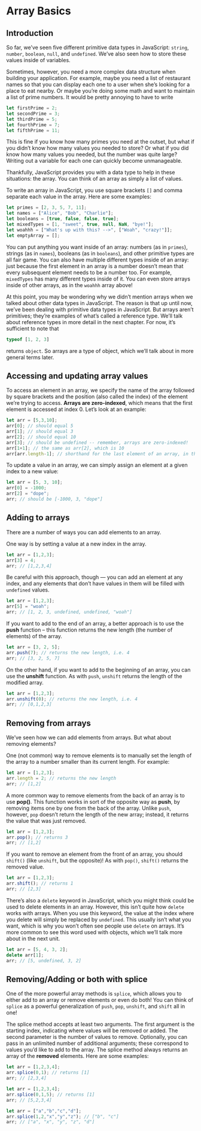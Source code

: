 # Array Basics

## Introduction

So far, we’ve seen five different primitive data types in JavaScript: `string`, `number`, `boolean`, `null`, and `undefined`. We’ve also seen how to store these values inside of variables.

Sometimes, however, you need a more complex data structure when building your application. For example, maybe you need a list of restaurant names so that you can display each one to a user when she’s looking for a place to eat nearby. Or maybe you’re doing some math and want to maintain a list of prime numbers. It would be pretty annoying to have to write

```javascript
let firstPrime = 2;
let secondPrime = 3;
let thirdPrime = 5;
let fourthPrime = 7;
let fifthPrime = 11;
```

This is fine if you know how many primes you need at the outset, but what if you didn’t know how many values you needed to store? Or what if you did know how many values you needed, but the number was quite large? Writing out a variable for each one can quickly become unmanageable.

Thankfully, JavaScript provides you with a data type to help in these situations: the array. You can think of an array as simply a list of values.

To write an array in JavaScript, you use square brackets `[]` and comma separate each value in the array. Here are some examples:

```javascript
let primes = [2, 3, 5, 7, 11];
let names = ["Alice", "Bob", "Charlie"];
let booleans = [true, false, false, true];
let mixedTypes = [1, "sweet", true, null, NaN, "bye!"];
let woahhh = ["What's up with this? -->", ["Woah", "crazy!"]];
let emptyArray = [];
```

You can put anything you want inside of an array: numbers (as in `primes`), strings (as in `names`), booleans (as in `booleans`), and other primitive types are all fair game. You can also have multiple different types inside of an array: just because the first element in an array is a number doesn’t mean that every subsequent element needs to be a number too. For example, `mixedTypes` has many different types inside of it. You can even store arrays inside of other arrays, as in the `woahhh` array above!

At this point, you may be wondering why we didn’t mention arrays when we talked about other data types in JavaScript. The reason is that up until now, we’ve been dealing with primitive data types in JavaScript. But arrays aren’t primitives; they’re examples of what’s called a reference type. We’ll talk about reference types in more detail in the next chapter. For now, it’s sufficient to note that

```javascript
typeof [1, 2, 3]
```

returns `object`. So arrays are a type of object, which we’ll talk about in more general terms later.

## Accessing and updating array values

To access an element in an array, we specify the name of the array followed by square brackets and the position (also called the index) of the element we’re trying to access. **Arrays are zero-indexed**, which means that the first element is accessed at index 0. Let’s look at an example:

```javascript
let arr = [5,3,10];
arr[0]; // should equal 5
arr[1]; // should equal 3
arr[2]; // should equal 10
arr[3]; // should be undefined -- remember, arrays are zero-indexed!
arr[1+1]; // the same as arr[2], which is 10
arr[arr.length-1]; // shorthand for the last element of an array, in this case 10
```

To update a value in an array, we can simply assign an element at a given index to a new value:

```javascript
let arr = [5, 3, 10];
arr[0] = -1000;
arr[2] = "dope";
arr; // should be [-1000, 3, "dope"]
```

## Adding to arrays

There are a number of ways you can add elements to an array.

One way is by setting a value at a new index in the array.

```javascript
let arr = [1,2,3];
arr[3] = 4;
arr; // [1,2,3,4]
```

Be careful with this approach, though — you can add an element at any index, and any elements that don’t have values in them will be filled with `undefined` values.

```javascript
let arr = [1,2,3];
arr[5] = "woah";
arr; // [1, 2, 3, undefined, undefined, "woah"]
```

If you want to add to the end of an array, a better approach is to use the **push** function – this function returns the new length (the number of elements) of the array.

```javascript
let arr = [3, 2, 5];
arr.push(7); // returns the new length, i.e. 4
arr; // [3, 2, 5, 7]
```

On the other hand, if you want to add to the beginning of an array, you can use the **unshift** function. As with `push`, `unshift` returns the length of the modified array.

```javascript
let arr = [1,2,3];
arr.unshift(0); // returns the new length, i.e. 4
arr; // [0,1,2,3]
```

## Removing from arrays

We’ve seen how we can add elements from arrays. But what about removing elements?

One (not common) way to remove elements is to manually set the length of the array to a number smaller than its current length. For example:

```javascript
let arr = [1,2,3];
arr.length = 2; // returns the new length
arr; // [1,2]
```

A more common way to remove elements from the back of an array is to use **pop()**. This function works in sort of the opposite way as **push**, by removing items one by one from the back of the array. Unlike `push`, however, `pop` doesn’t return the length of the new array; instead, it returns the value that was just removed.

```javascript
let arr = [1,2,3];
arr.pop(); // returns 3
arr; // [1,2]
```

If you want to remove an element from the front of an array, you should `shift()` (like `unshift`, but the opposite)! As with `pop()`, `shift()` returns the removed value.

```javascript
let arr = [1,2,3];
arr.shift(); // returns 1
arr; // [2,3]
```

There’s also a `delete` keyword in JavaScript, which you might think could be used to delete elements in an array. However, this isn’t quite how `delete` works with arrays. When you use this keyword, the value at the index where you delete will simply be replaced by `undefined`. This usually isn’t what you want, which is why you won’t often see people use `delete` on arrays. It’s more common to see this word used with objects, which we’ll talk more about in the next unit.

```javascript
let arr = [5, 4, 3, 2];
delete arr[1];
arr; // [5, undefined, 3, 2]
```

## Removing/Adding or both with splice

One of the more powerful array methods is `splice`, which allows you to either add to an array or remove elements or even do both! You can think of `splice` as a powerful generalization of `push`, `pop`, `unshift`, and `shift` all in one!

The splice method accepts at least two arguments. The first argument is the starting index, indicating where values will be removed or added. The second parameter is the number of values to remove. Optionally, you can pass in an unlimited number of additional arguments; these correspond to values you’d like to add to the array. The splice method always returns an array of the **removed** elements. Here are some examples:

```javascript
let arr = [1,2,3,4];
arr.splice(0,1); // returns [1]
arr; // [2,3,4]

let arr = [1,2,3,4];
arr.splice(0,1,5); // returns [1]
arr; // [5,2,3,4]

let arr = ["a","b","c","d"];
arr.splice(1,2,"x","y","z"); // ["b", "c"]
arr; // ["a", "x", "y", "z", "d"]
```